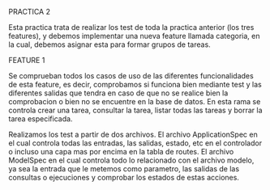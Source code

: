 PRACTICA 2

Esta practica trata de realizar los test de toda la practica anterior (los tres features), y debemos
implementar una nueva feature llamada categoria, en la cual, debemos asignar esta para formar grupos
de tareas.

FEATURE 1

Se comprueban todos los casos de uso de las diferentes funcionalidades de esta feature, es decir,
comprobamos si funciona bien mediante test y las diferentes salidas que tendra en caso de que
no se realice bien la comprobacion o bien no se encuentre en la base de datos. En esta rama se 
controla crear una tarea, consultar la tarea, listar todas las tareas y borrar la tarea especificada.

Realizamos los test a partir de dos archivos. El archivo ApplicationSpec en el cual controla todas las
entradas, las salidas, estado, etc en el controlador o incluso una capa mas por encima en la tabla de 
routes. El archivo ModelSpec en el cual controla todo lo relacionado con el archivo modelo, ya sea
la entrada que le metemos como parametro, las salidas de las consultas o ejecuciones y comprobar los
estados de estas acciones. 